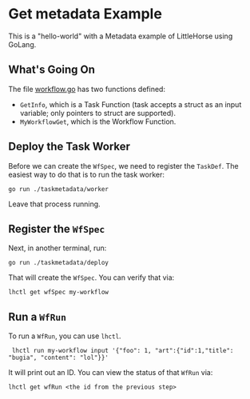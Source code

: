 # Get metadata Example

This is a "hello-world" with a Metadata example of LittleHorse using GoLang.

## What's Going On

The file [workflow.go](./workflow.go) has two functions defined:

- `GetInfo`, which is a Task Function (task accepts a struct as an input variable; only pointers to struct are supported).
- `MyWorkflowGet`, which is the Workflow Function.

## Deploy the Task Worker

Before we can create the `WfSpec`, we need to register the `TaskDef`. The easiest way to do that is to run the task worker:

```
go run ./taskmetadata/worker
```

Leave that process running.

## Register the `WfSpec`

Next, in another terminal, run:

```
go run ./taskmetadata/deploy
```

That will create the `WfSpec`. You can verify that via:

```
lhctl get wfSpec my-workflow
```

## Run a `WfRun`

To run a `WfRun`, you can use `lhctl`.

```
 lhctl run my-workflow input '{"foo": 1, "art":{"id":1,"title": "bugia", "content": "lol"}}'
```

It will print out an ID. You can view the status of that `WfRun` via:

```
lhctl get wfRun <the id from the previous step>
```
